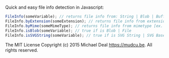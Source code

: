 Quick and easy file info detection in Javascript:

```js
FileInfo(someVariable); // returns file info from: String | Blob | Buffer
FileInfo.byExtension(someExtension); // returns file info from extension [ex. "gif" | "webm"]
FileInfo.byMime(someMimeType); // returns file info from mimetype [ex. "image/gif" | "video/webm"]
FileInfo.isBlob(someVariable); // true if is Blob | File
FileInfo.isSVGString(someVariable); // true if is SVG String | SVG Base64
```

The MIT License
Copyright (c) 2015 Michael Deal <https://mudcu.be>. All rights reserved.
